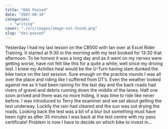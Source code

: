 ```yaml
---
title: "DAS Passed"
date: "2007-08-16"
categories: 
  - "writing"
cover: "./src/images/image-not-found.png"
slug: "das-passed"
---
```


Yesterday I had my last lesson on the CB500 with Ian over at Excel Rider Training. It started at 9:30 in the morning with my test booked for 13:30 that afternoon. To be honest it was a long day and as it went on my nerves were getting worse, have not felt like this for a quite a while; well since my driving test. I knew my Achilles heal would be the U-Turn having slam dunked the bike twice on the last session. Sure enough on the practice rounds I was all over the place and riding like I suffered from DT’s. Even the weather looked against me as it had been raining for the last day and the back roads had rivers of gravel and debris running down the middle of the lanes. Half one soon arrived and there was no more hiding, it was time to ride like never before. I was introduced to Terry the examiner and we set about getting the test underway. Luckily the rain had cleared and the sun was out drying the roads. Looking back the test was a bit of a blur but something must have been right as after 35 minutes I was back at the test centre with my pass certificate! Problem is now I have to decide on which bike to invest in…

